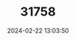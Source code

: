 ---
title: "31758"
category: "Kopsia singapurensis"
draft: false
date: 2024-02-22 13:03:50
languages:
  English: ["White Kopsia"]
---